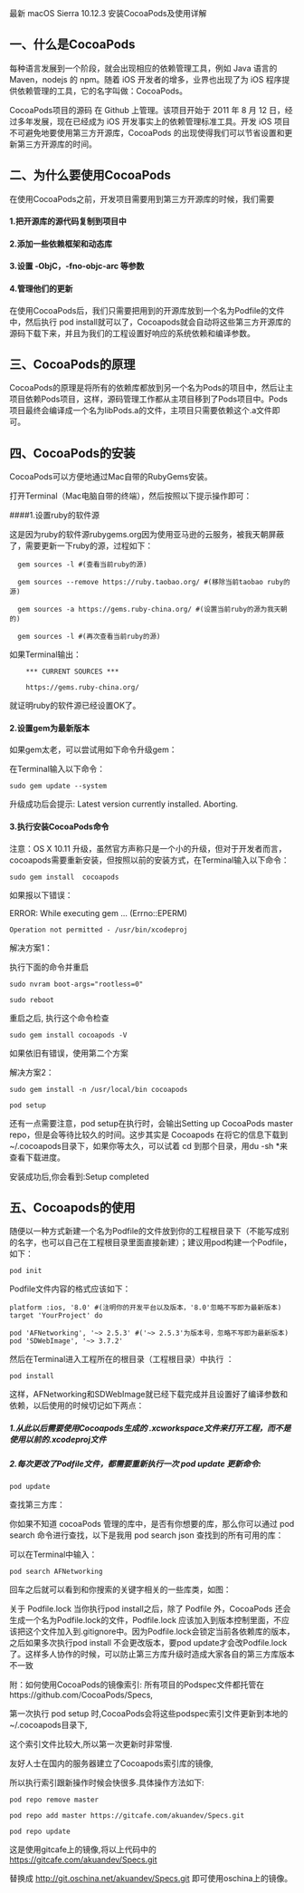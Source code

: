 最新 macOS Sierra 10.12.3 安装CocoaPods及使用详解

## 一、什么是CocoaPods
每种语言发展到一个阶段，就会出现相应的依赖管理工具，例如 Java 语言的 Maven，nodejs 的 npm。随着 iOS 开发者的增多，业界也出现了为 iOS 程序提供依赖管理的工具，它的名字叫做：CocoaPods。

CocoaPods项目的源码 在 Github 上管理。该项目开始于 2011 年 8 月 12 日，经过多年发展，现在已经成为 iOS 开发事实上的依赖管理标准工具。开发 iOS 项目不可避免地要使用第三方开源库，CocoaPods 的出现使得我们可以节省设置和更新第三方开源库的时间。

## 二、为什么要使用CocoaPods
在使用CocoaPods之前，开发项目需要用到第三方开源库的时候，我们需要

#### 1.把开源库的源代码复制到项目中

#### 2.添加一些依赖框架和动态库

#### 3.设置  -ObjC，-fno-objc-arc 等参数

#### 4.管理他们的更新

在使用CocoaPods后，我们只需要把用到的开源库放到一个名为Podfile的文件中，然后执行  pod install就可以了，Cocoapods就会自动将这些第三方开源库的源码下载下来，并且为我们的工程设置好响应的系统依赖和编译参数。

## 三、CocoaPods的原理
CocoaPods的原理是将所有的依赖库都放到另一个名为Pods的项目中，然后让主项目依赖Pods项目，这样，源码管理工作都从主项目移到了Pods项目中。Pods项目最终会编译成一个名为libPods.a的文件，主项目只需要依赖这个.a文件即可。

## 四、CocoaPods的安装
CocoaPods可以方便地通过Mac自带的RubyGems安装。

打开Terminal（Mac电脑自带的终端），然后按照以下提示操作即可：

####1.设置ruby的软件源

这是因为ruby的软件源rubygems.org因为使用亚马逊的云服务，被我天朝屏蔽了，需要更新一下ruby的源，过程如下：

 	  gem sources -l #(查看当前ruby的源)

	  gem sources --remove https://ruby.taobao.org/ #(移除当前taobao ruby的源)

	  gem sources -a https://gems.ruby-china.org/ #(设置当前ruby的源为我天朝的)

	  gem sources -l #(再次查看当前ruby的源)

如果Terminal输出：

		*** CURRENT SOURCES ***

		https://gems.ruby-china.org/
		

就证明ruby的软件源已经设置OK了。

#### 2.设置gem为最新版本
如果gem太老，可以尝试用如下命令升级gem：

在Terminal输入以下命令：

	sudo gem update --system

升级成功后会提示: Latest version currently installed. Aborting.

#### 3.执行安装CocoaPods命令

注意：OS X 10.11 升级，虽然官方声称只是一个小的升级，但对于开发者而言，cocoapods需要重新安装，但按照以前的安装方式，在Terminal输入以下命令：

	sudo gem install  cocoapods

如果报以下错误：

ERROR:  While executing gem ... (Errno::EPERM)

	Operation not permitted - /usr/bin/xcodeproj

解决方案1：

执行下面的命令并重启

	sudo nvram boot-args="rootless=0"

	sudo reboot

重启之后, 执行这个命令检查

	sudo gem install cocoapods -V

如果依旧有错误，使用第二个方案

解决方案2：

	sudo gem install -n /usr/local/bin cocoapods

	pod setup
	
还有一点需要注意，pod setup在执行时，会输出Setting up CocoaPods master repo，但是会等待比较久的时间。这步其实是 Cocoapods 在将它的信息下载到 ~/.cocoapods目录下，如果你等太久，可以试着 cd 到那个目录，用du -sh *来查看下载进度。

安装成功后,你会看到:Setup completed

## 五、Cocoapods的使用
随便以一种方式新建一个名为Podfile的文件放到你的工程根目录下（不能写成别的名字，也可以自己在工程根目录里面直接新建）；建议用pod构建一个Podfile，如下：
		
	pod init

Podfile文件内容的格式应该如下：

	platform :ios, '8.0' #(注明你的开发平台以及版本，'8.0'忽略不写即为最新版本)
	target 'YourProject' do
	
	pod 'AFNetworking', '~> 2.5.3' #('~> 2.5.3'为版本号，忽略不写即为最新版本)
	pod 'SDWebImage', '~> 3.7.2'
	

然后在Terminal进入工程所在的根目录（工程根目录）中执行 ：

	pod install

这样，AFNetworking和SDWebImage就已经下载完成并且设置好了编译参数和依赖，以后使用的时候切记如下两点：

##### 1.从此以后需要使用Cocoapods生成的 .xcworkspace文件来打开工程，而不是使用以前的.xcodeproj文件
##### 2.每次更改了Podfile文件，都需要重新执行一次 pod update 更新命令:


	pod update

查找第三方库：

你如果不知道 cocoaPods 管理的库中，是否有你想要的库，那么你可以通过 pod search 命令进行查找，以下是我用 pod search json 查找到的所有可用的库：

可以在Terminal中输入：

	pod search AFNetworking

回车之后就可以看到和你搜索的关键字相关的一些库类，如图：


关于 Podfile.lock
当你执行pod install之后，除了 Podfile 外，CocoaPods 还会生成一个名为Podfile.lock的文件，Podfile.lock 应该加入到版本控制里面，不应该把这个文件加入到.gitignore中。因为Podfile.lock会锁定当前各依赖库的版本，之后如果多次执行pod install 不会更改版本，要pod update才会改Podfile.lock了。这样多人协作的时候，可以防止第三方库升级时造成大家各自的第三方库版本不一致



附：如何使用CocoaPods的镜像索引:
所有项目的Podspec文件都托管在https://github.com/CocoaPods/Specs,

第一次执行	pod setup	时,CocoaPods会将这些podspec索引文件更新到本地的~/.cocoapods目录下,

这个索引文件比较大,所以第一次更新时非常慢.

友好人士在国内的服务器建立了Cocoapods索引库的镜像,

所以执行索引跟新操作时候会快很多.具体操作方法如下:

	pod repo remove master

	pod repo add master https://gitcafe.com/akuandev/Specs.git

	pod repo update

这是使用gitcafe上的镜像,将以上代码中的 https://gitcafe.com/akuandev/Specs.git

替换成 http://git.oschina.net/akuandev/Specs.git 即可使用oschina上的镜像。
